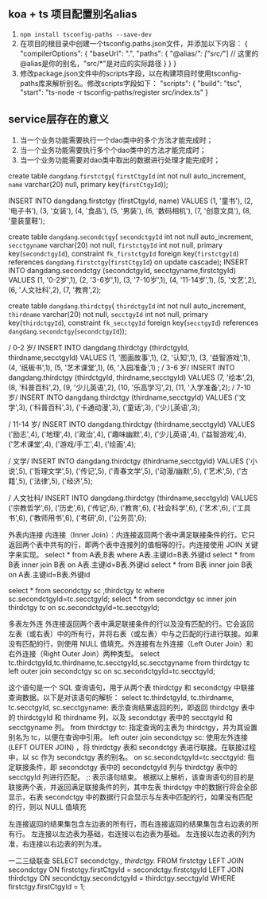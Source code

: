 ## koa + ts 项目配置别名alias
1. `npm install tsconfig-paths --save-dev`
2. 在项目的根目录中创建一个tsconfig.paths.json文件，并添加以下内容：
   {
     "compilerOptions": {
     "baseUrl": ".",
     "paths": {
     "@alias/*": ["src/*"] // 这里的@alias是你的别名，"src/*"是对应的实际路径
       }
    }
   }
3. 修改package.json文件中的scripts字段，以在构建项目时使用tsconfig-paths库来解析别名。修改scripts字段如下：
   "scripts": {
   "build": "tsc",
   "start": "ts-node -r tsconfig-paths/register src/index.ts"
   }
## service层存在的意义
1. 当一个业务功能需要执行一个dao类中的多个方法才能完成时；
2. 当一个业务功能需要执行多个个dao类中的方法才能完成时；
3. 当一个业务功能需要对dao类中取出的数据进行处理才能完成时；

create table `dangdang`.`firstctgy`(
`firstCtgyId` int not null auto_increment,
`name` varchar(20) null,
primary key(`firstCtgyId`));

INSERT INTO dangdang.firstctgy (firstCtgyId, name) VALUES
(1, '童书'),
(2, '电子书'),
(3, '女装'),
(4, '食品'),
(5, '男装'),
(6, '数码相机'),
(7, '创意文具'),
(8, '童装童鞋');

create table `dangdang`.`secondctgy`(
`secondctgyId` int not null auto_increment,
`secctgyname` varchar(20) not null,
`firstctgyId` int not null,
primary key(`secondctgyId`),
constraint `fk_firstctgyId` foreign key(`firstctgyId`) references `dangdang`.`firstctgy`(`firstCtgyId`) on update cascade);
INSERT INTO dangdang.secondctgy (secondctgyId, secctgyname,firstctgyId) VALUES
(1, '0-2岁',1),
(2, '3-6岁',1),
(3, '7-10岁',1),
(4, '11-14岁',1),
(5, '文艺',2),
(6, '人文社科',2),
(7, '教育',2);

create table `dangdang`.`thirdctgy`(
`thirdctgyId` int not null auto_increment,
`thirdname` varchar(20) not null,
`secctgyId` int not null,
primary key(`thirdctgyId`),
constraint `fk_secctgyId` foreign key(`secctgyId`) references `dangdang`.`secondctgy`(`secondctgyId`));

/ 0-2 岁/
INSERT INTO dangdang.thirdctgy (thirdctgyId, thirdname,secctgyId) VALUES
(1, '图画故事',1),
(2, '认知',1),
(3, '益智游戏',1),
(4, '纸板书',1),
(5, '艺术课堂',1),
(6, '入园准备',1) ;
/ 3-6 岁/
INSERT INTO dangdang.thirdctgy (thirdctgyId, thirdname,secctgyId) VALUES
(7, '绘本',2),
(8, '科普百科',2),
(9, '少儿英语',2),
(10, '乐高学习',2),
(11, '入学准备',2);
/ 7-10 岁/
INSERT INTO dangdang.thirdctgy (thirdname,secctgyId) VALUES
('文学',3),
('科普百科',3),
('卡通动漫',3),
('童话',3),
('少儿英语',3);

/ 11-14 岁/
INSERT INTO dangdang.thirdctgy (thirdname,secctgyId) VALUES
('励志',4),
('地理',4),
('政治',4),
('趣味幽默',4),
('少儿英语',4),
('益智游戏',4),
('艺术课堂',4),
('游戏/手工',4),
('绘画',4);

/ 文学/
INSERT INTO dangdang.thirdctgy (thirdname,secctgyId) VALUES
('小说',5),
('哲理文学',5),
('传记',5),
('青春文学',5),
('动漫/幽默',5),
('艺术',5),
('古籍',5),
('法律',5),
('经济',5);

/ 人文社科/
INSERT INTO dangdang.thirdctgy (thirdname,secctgyId) VALUES
('宗教哲学',6),
('历史',6),
('传记',6),
('教育',6),
('社会科学',6),
('艺术',6),
('工具书',6),
('教师用书',6),
('考研',6),
('公务员',6);

外表内连接 内连接（Inner Join）：内连接返回两个表中满足联接条件的行。它只返回两个表中共有的行，即两个表中连接列的值相等的行。内连接使用 JOIN 关键字来实现。
select * from A表,B表 where A表.主键id=B表.外键id
select * from B表 inner join B表 on A表.主键id=B表.外键id
select * from B表 inner join B表 on A表.主键id=B表.外键id

select * from secondctgy sc ,thirdctgy tc where sc.secondctgyId=tc.secctgyId;
select * from secondctgy sc inner join thirdctgy tc on sc.secondctgyId=tc.secctgyId;

多表左外连 外连接返回两个表中满足联接条件的行以及没有匹配的行。它会返回左表（或右表）中的所有行，并将右表（或左表）中与之匹配的行进行联接。如果没有匹配的行，则使用 NULL 值填充。外连接有左外连接（Left Outer Join）和右外连接（Right Outer Join）两种类型。
select tc.thirdctgyId,tc.thirdname,tc.secctgyId,sc.secctgyname from thirdctgy tc left outer join secondctgy sc on sc.secondctgyId=tc.secctgyId;

这个语句是一个 SQL 查询语句，用于从两个表 thirdctgy 和 secondctgy 中联接查询数据。以下是对该语句的解析：
select tc.thirdctgyId, tc.thirdname, tc.secctgyId, sc.secctgyname: 表示查询结果返回的列，即返回 thirdctgy 表中的 thirdctgyId 和 thirdname 列，以及 secondctgy 表中的 secctgyId 和 secctgyname 列。
from thirdctgy tc: 指定查询的主表为 thirdctgy，并为其设置别名为 tc，以便在查询中引用。
left outer join secondctgy sc: 使用左外连接 (LEFT OUTER JOIN) ，将 thirdctgy 表和 secondctgy 表进行联接。在联接过程中，以 sc 作为 secondctgy 表的别名。
on sc.secondctgyId=tc.secctgyId: 指定联接条件，即 secondctgy 表中的 secondctgyId 列与 thirdctgy 表中的 secctgyId 列进行匹配。
;: 表示语句结束。
根据以上解析，该查询语句的目的是联接两个表，并返回满足联接条件的列，其中左表 thirdctgy 中的数据行将会全部显示，右表 secondctgy 中的数据行只会显示与左表中匹配的行，如果没有匹配的行，则以 NULL 值填充

左连接返回的结果集包含左边表的所有行，而右连接返回的结果集包含右边表的所有行。
左连接以左边表为基础，右连接以右边表为基础。
左连接以左边表的列为准，右连接以右边表的列为准。

一二三级联查
SELECT secondctgy.*, thirdctgy.*
FROM firstctgy
LEFT JOIN secondctgy ON firstctgy.firstCtgyId = secondctgy.firstctgyId
LEFT JOIN thirdctgy ON secondctgy.secondctgyId = thirdctgy.secctgyId
WHERE firstctgy.firstCtgyId = 1;


